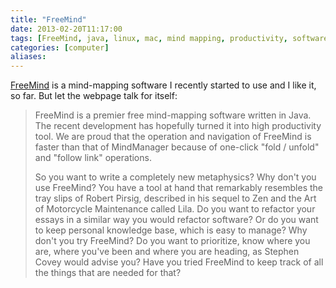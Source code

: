 ```yaml
---
title: "FreeMind"
date: 2013-02-20T11:17:00
tags: [FreeMind, java, linux, mac, mind mapping, productivity, software, windows]
categories: [computer]
aliases:
---
```


[FreeMind](http://freemind.sourceforge.net/wiki/index.php/Main_Page) is a mind-mapping software I recently started to use and I like it, so far. But let the webpage talk for itself:

<!--more-->

> FreeMind is a premier free mind-mapping software written in Java. The recent development has hopefully turned it into high productivity tool. We are proud that the operation and navigation of FreeMind is faster than that of MindManager because of one-click "fold / unfold" and "follow link" operations.
>
> So you want to write a completely new metaphysics? Why don't you use FreeMind? You have a tool at hand that remarkably resembles the tray slips of Robert Pirsig, described in his sequel to Zen and the Art of Motorcycle Maintenance called Lila. Do you want to refactor your essays in a similar way you would refactor software? Or do you want to keep personal knowledge base, which is easy to manage? Why don't you try FreeMind? Do you want to prioritize, know where you are, where you've been and where you are heading, as Stephen Covey would advise you? Have you tried FreeMind to keep track of all the things that are needed for that?
